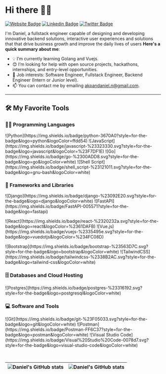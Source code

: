 # Hi there 👋🏾

 [![Website Badge](https://img.shields.io/badge/-the-akpan.com-000000?style=for-the-badge&logo=Google-Chrome&logoColor=white&link=https://alvinokafor.com)](https://alvinokafor.com) [![Linkedin Badge](https://img.shields.io/badge/-@the-akpan-blue?style=for-the-badge&logo=Linkedin&logoColor=white&link=https://www.linkedin.com/in/akpan-daniel/)](https://www.linkedin.com/in/akpan-daniel/) [![Twitter Badge](https://img.shields.io/badge/-@the-akpan?style=for-the-badge&logo=twitter&logoColor=white&link=https://twitter.com/the-akpan)](https://twitter.com/the-akpan)

I'm Daniel, a fullstack engineer capable of designing and developing innovative backend solutions, interactive user experiences and solutions that that drive business growth and improve the daily lives of users
**Here's a quick summary about me**:

- 💡 I’m currently learning Golang and Vuejs.
- 😊 I’m looking for help with open source projects, hackathons, internships, and entry-level opportunities.
- 💼 Job interests: Software Engineer, Fullstack Engineer, Backend Engineer (Intern or Junior level).
- 📫 You can contact me by emailing akpandaniel.n@gmail.com.

---

## 🛠️ My Favorite Tools

### 👨‍💻 Programming Languages

<p>
 ![Python](https://img.shields.io/badge/python-3670A0?style=for-the-badge&logo=python&logoColor=ffdd54)
 ![JavaScript](https://img.shields.io/badge/javascript-%23323330.svg?style=for-the-badge&logo=javascript&logoColor=%23F7DF1E)
 ![Go](https://img.shields.io/badge/go-%2300ADD8.svg?style=for-the-badge&logo=go&logoColor=white)
 ![Shell Script](https://img.shields.io/badge/shell_script-%23121011.svg?style=for-the-badge&logo=gnu-bash&logoColor=white)

### 🧰 Frameworks and Libraries

<p>
 ![Django](https://img.shields.io/badge/django-%23092E20.svg?style=for-the-badge&logo=django&logoColor=white)
 ![FastAPI](https://img.shields.io/badge/FastAPI-005571?style=for-the-badge&logo=fastapi)
</p>
<p>
 ![React](https://img.shields.io/badge/react-%2320232a.svg?style=for-the-badge&logo=react&logoColor=%2361DAFB)
 ![Vue.js](https://img.shields.io/badge/vuejs-%2335495e.svg?style=for-the-badge&logo=vuedotjs&logoColor=%234FC08D)
</p>
<p>
 ![Bootstrap](https://img.shields.io/badge/bootstrap-%23563D7C.svg?style=for-the-badge&logo=bootstrap&logoColor=white)
 ![TailwindCSS](https://img.shields.io/badge/tailwindcss-%2338B2AC.svg?style=for-the-badge&logo=tailwind-css&logoColor=white)
</p>

### 🗄️ Databases and Cloud Hosting

<p>
 ![Postgres](https://img.shields.io/badge/postgres-%23316192.svg?style=for-the-badge&logo=postgresql&logoColor=white)
</p>

### 💻 Software and Tools

<p>
 ![Git](https://img.shields.io/badge/git-%23F05033.svg?style=for-the-badge&logo=git&logoColor=white)
 ![Postman](https://img.shields.io/badge/Postman-FF6C37?style=for-the-badge&logo=postman&logoColor=white)
 ![Visual Studio Code](https://img.shields.io/badge/Visual%20Studio%20Code-0078d7.svg?style=for-the-badge&logo=visual-studio-code&logoColor=white)
</p>
</br>




| <img align="center" src="https://github-readme-stats.vercel.app/api?username=the-akpan&show_icons=true&include_all_commits=true&hide_border=true" alt="Daniel's GitHub stats" /> | <img align="center" src="https://github-readme-stats.vercel.app/api/top-langs/?username=the-akpan&langs_count=8&layout=compact&hide_border=true" alt="Daniel's GitHub stats" /> |
| ------------- | ------------- |
